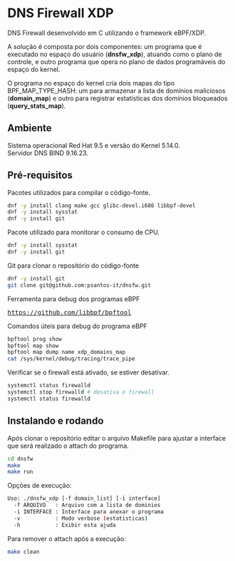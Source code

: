 # DNS Firewall XDP
DNS Firewall desenvolvido em C utilizando o framework eBPF/XDP.<br>

A solução é composta por dois componentes: um programa que é executado no espaço do usuário (**dnsfw_xdp**), atuando como o plano de controle, e outro programa que opera no plano de dados programáveis do espaço do kernel.<br>

O programa no espaço do kernel cria dois mapas do tipo BPF_MAP_TYPE_HASH: um para armazenar a lista de domínios maliciosos (**domain_map**) e outro para registrar estatísticas dos domínios bloqueados (**query_stats_map**).

## Ambiente

Sistema operacional Red Hat 9.5 e versão do Kernel 5.14.0.<br>
Servidor DNS BIND 9.16.23.

## Pré-requisitos
Pacotes utilizados para compilar o código-fonte.
```bash
dnf -y install clang make gcc glibc-devel.i686 libbpf-devel
dnf -y install sysstat
dnf -y install git
``` 
Pacote utilizado para monitorar o consumo de CPU.
```bash
dnf -y install sysstat
dnf -y install git
``` 
Git para clonar o repositório do código-fonte
```bash
dnf -y install git
git clone git@github.com:psantos-it/dnsfw.git
``` 
Ferramenta para debug dos programas eBPF<br>
    <pre>https://github.com/libbpf/bpftool</pre>

Comandos úteis para debug do programa eBPF
```bash
bpftool prog show
bpftool map show
bpftool map dump name xdp_domains_map
cat /sys/kernel/debug/tracing/trace_pipe
``` 

Verificar se o firewall está ativado, se estiver desativar.
```bash
systemctl status firewalld
systemctl stop firewalld # desativa o firewall
systemctl status firewalld
```
## Instalando e rodando
Após clonar o repositório editar o arquivo Makefile para ajustar a interface que será realizado o attach do programa.
```bash
cd dnsfw
make
make run
```
Opções de execução:
```bash
Uso: ./dnsfw_xdp [-f domain_list] [-i interface]
  -f ARQUIVO   : Arquivo com a lista de dominios
  -i INTERFACE : Interface para anexar o programa
  -v           : Modo verbose (estatisticas)
  -h           : Exibir esta ajuda
```
Para remover o attach após a execução:
```bash
make clean
```
